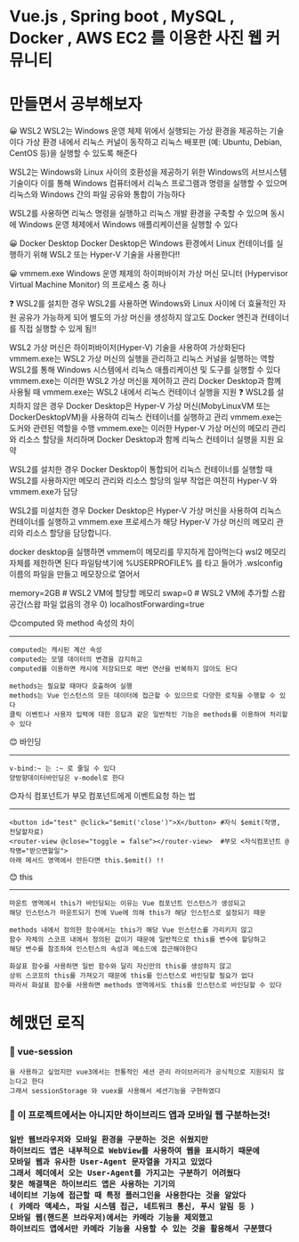 # Vue.js , Spring boot , MySQL , Docker , AWS EC2 를 이용한 사진 웹 커뮤니티

# 만들면서 공부해보자
😀 WSL2
WSL2는 Windows 운영 체제 위에서 실행되는 가상 환경을 제공하는 기술이다
가상 환경 내에서 리눅스 커널이 동작하고 리눅스 배포판 (예: Ubuntu, Debian, CentOS 등)을
실행할 수 있도록 해준다

WSL2는 Windows와 Linux 사이의 호환성을 제공하기 위한 Windows의 서브시스템 기술이다
이를 통해 Windows 컴퓨터에서 리눅스 프로그램과 명령을 실행할 수 있으며
리눅스와 Windows 간의 파일 공유와 통합이 가능하다

WSL2를 사용하면 리눅스 명령을 실행하고 리눅스 개발 환경을 구축할 수 있으며
동시에 Windows 운영 체제에서 Windows 애플리케이션을 실행할 수 있다

😀 Docker Desktop
Docker Desktop은 Windows 환경에서 Linux 컨테이너를 실행하기 위해
WSL2 또는 Hyper-V 기술을 사용한다!!

😀 vmmem.exe
Windows 운영 체제의 하이퍼바이저 가상 머신 모니터
(Hypervisor Virtual Machine Monitor)
의 프로세스 중 하나

❓ WSL2를 설치한 경우
WSL2를 사용하면 Windows와 Linux 사이에 더 효율적인 자원 공유가 가능하게 되어
별도의 가상 머신을 생성하지 않고도 Docker 엔진과 컨테이너를 직접 실행할 수 있게 됨!!

WSL2 가상 머신은 하이퍼바이저(Hyper-V) 기술을 사용하여 가상화된다
vmmem.exe는 WSL2 가상 머신의 실행을 관리하고 리눅스 커널을 실행하는 역할
WSL2를 통해 Windows 시스템에서 리눅스 애플리케이션 및 도구를 실행할 수 있다
vmmem.exe는 이러한 WSL2 가상 머신을 제어하고 관리
Docker Desktop과 함께 사용될 때 vmmem.exe는 WSL2 내에서 리눅스 컨테이너 실행을 지원
❓ WSL2를 설치하지 않은 경우
Docker Desktop은 Hyper-V 가상 머신(MobyLinuxVM 또는 DockerDesktopVM)을 사용하여
리눅스 컨테이너를 실행하고 관리
vmmem.exe는 도커와 관련된 역할을 수행
vmmem.exe는 이러한 Hyper-V 가상 머신의 메모리 관리와 리소스 할당을 처리하며
Docker Desktop과 함께 리눅스 컨테이너 실행을 지원
요약

WSL2를 설치한 경우 Docker Desktop이 통합되어 리눅스 컨테이너를 실행할 때
WSL2를 사용하지만 메모리 관리와 리소스 할당의 일부 작업은 여전히
Hyper-V 와 vmmem.exe가 담당

WSL2를 미설치한 경우 Docker Desktop은 Hyper-V 가상 머신을 사용하여
리눅스 컨테이너를 실행하고 vmmem.exe 프로세스가 해당 Hyper-V 가상 머신의
메모리 관리와 리소스 할당을 담당합니다.

docker desktop을 실행하면 vmmem이 메모리를 무지하게 잡아먹는다
wsl2 메모리 자체를 제한하면 된다
파일탐색기에 %USERPROFILE% 를 타고 들어가 .wslconfig 이름의 파일을 만들고
메모장으로 열어서

memory=2GB 			# WSL2 VM에 할당할 메모리 
swap=0 				# WSL2 VM에 추가할 스왑 공간(스왑 파일 없음의 경우 0) 
localhostForwarding=true

😊computed 와 method 속성의 차이 <hr>

    computed는 캐시된 계산 속성
    computed는 모델 데이터의 변경을 감지하고
    computed를 이용하면 캐시에 저장되므로 매번 연산을 반복하지 않아도 된다

    methods는 필요할 때마다 호출하여 실행
    methods는 Vue 인스턴스의 모든 데이터에 접근할 수 있으므로 다양한 로직을 수행할 수 있다
    클릭 이벤트나 사용자 입력에 대한 응답과 같은 일반적인 기능은 methods를 이용하여 처리할 수 있다

😊 바인딩 <hr>

    v-bind:~ 는 :~ 로 줄일 수 있다
    양방향데이터바인딩은 v-model로 한다

😊자식 컴포넌트가 부모 컴포넌트에게 이벤트요청 하는 법 <hr>

    <button id="test" @click="$emit('close')">X</button> #자식 $emit(작명, 전달할자료)
    <router-view @close="toggle = false"></router-view>  #부모 <자식컴포넌트 @작명="받으면할일">
    아래 메서드 영역에서 만든다면 this.$emit() !!

😊 this <hr>

    마운트 영역에서 this가 바인딩되는 이유는 Vue 컴포넌트 인스턴스가 생성되고 
    해당 인스턴스가 마운트되기 전에 Vue에 의해 this가 해당 인스턴스로 설정되기 때문
    
    methods 내에서 정의한 함수에서는 this가 해당 Vue 인스턴스를 가리키지 않고
    함수 자체의 스코프 내에서 정의된 값이기 때문에 일반적으로 this를 변수에 할당하고
    해당 변수를 참조하여 인스턴스의 속성과 메소드에 접근해야한다
    
    화살표 함수를 사용하면 일반 함수와 달리 자신만의 this를 생성하지 않고
    상위 스코프의 this를 가져오기 때문에 this를 인스턴스로 바인딩할 필요가 없다
    따라서 화살표 함수를 사용하면 methods 영역에서도 this를 인스턴스로 바인딩할 수 있다


# 헤맸던 로직

  <h3>🎅 vue-session</h3>
  
    을 사용하고 싶었지만 vue3에서는 전통적인 세션 관리 라이브러리가 공식적으로 지원되지 않는다고 한다 
    그래서 sessionStorage 와 vuex를 사용해서 세션기능을 구현하였다
  
  <h3>🎅 이 프로젝트에서는 아니지만 하이브리드 앱과 모바일 웹 구분하는것!<h3>
  
    일반 웹브라우저와 모바일 환경을 구분하는 것은 쉬웠지만
    하이브리드 앱은 내부적으로 WebView를 사용하여 웹을 표시하기 때문에
    모바일 웹과 유사한 User-Agent 문자열을 가지고 있었다
    그래서 헤더에서 오는 User-Agent를 가지고는 구분하기 어려웠다
    찾은 해결책은 하이브리드 앱은 사용하는 기기의 
    네이티브 기능에 접근할 때 특정 플러그인을 사용한다는 것을 알았다
    ( 카메라 액세스, 파일 시스템 접근, 네트워크 통신, 푸시 알림 등 )
    모바일 웹(핸드폰 브라우저)에서는 카메라 기능을 제외했고
    하이브리드 앱에서만 카메라 기능을 사용할 수 있는 것을 활용해서 구분했다
